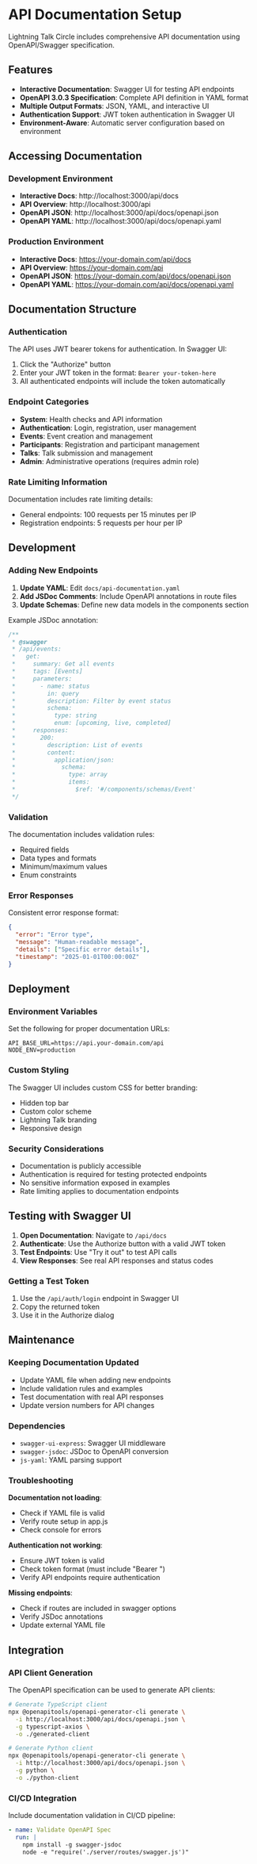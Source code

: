 # API Documentation Setup

Lightning Talk Circle includes comprehensive API documentation using OpenAPI/Swagger specification.

## Features

- **Interactive Documentation**: Swagger UI for testing API endpoints
- **OpenAPI 3.0.3 Specification**: Complete API definition in YAML format
- **Multiple Output Formats**: JSON, YAML, and interactive UI
- **Authentication Support**: JWT token authentication in Swagger UI
- **Environment-Aware**: Automatic server configuration based on environment

## Accessing Documentation

### Development Environment

- **Interactive Docs**: http://localhost:3000/api/docs
- **API Overview**: http://localhost:3000/api
- **OpenAPI JSON**: http://localhost:3000/api/docs/openapi.json
- **OpenAPI YAML**: http://localhost:3000/api/docs/openapi.yaml

### Production Environment

- **Interactive Docs**: https://your-domain.com/api/docs
- **API Overview**: https://your-domain.com/api
- **OpenAPI JSON**: https://your-domain.com/api/docs/openapi.json
- **OpenAPI YAML**: https://your-domain.com/api/docs/openapi.yaml

## Documentation Structure

### Authentication

The API uses JWT bearer tokens for authentication. In Swagger UI:

1. Click the "Authorize" button
2. Enter your JWT token in the format: `Bearer your-token-here`
3. All authenticated endpoints will include the token automatically

### Endpoint Categories

- **System**: Health checks and API information
- **Authentication**: Login, registration, user management
- **Events**: Event creation and management
- **Participants**: Registration and participant management
- **Talks**: Talk submission and management
- **Admin**: Administrative operations (requires admin role)

### Rate Limiting Information

Documentation includes rate limiting details:
- General endpoints: 100 requests per 15 minutes per IP
- Registration endpoints: 5 requests per hour per IP

## Development

### Adding New Endpoints

1. **Update YAML**: Edit `docs/api-documentation.yaml`
2. **Add JSDoc Comments**: Include OpenAPI annotations in route files
3. **Update Schemas**: Define new data models in the components section

Example JSDoc annotation:

```javascript
/**
 * @swagger
 * /api/events:
 *   get:
 *     summary: Get all events
 *     tags: [Events]
 *     parameters:
 *       - name: status
 *         in: query
 *         description: Filter by event status
 *         schema:
 *           type: string
 *           enum: [upcoming, live, completed]
 *     responses:
 *       200:
 *         description: List of events
 *         content:
 *           application/json:
 *             schema:
 *               type: array
 *               items:
 *                 $ref: '#/components/schemas/Event'
 */
```

### Validation

The documentation includes validation rules:
- Required fields
- Data types and formats
- Minimum/maximum values
- Enum constraints

### Error Responses

Consistent error response format:

```json
{
  "error": "Error type",
  "message": "Human-readable message",
  "details": ["Specific error details"],
  "timestamp": "2025-01-01T00:00:00Z"
}
```

## Deployment

### Environment Variables

Set the following for proper documentation URLs:

```env
API_BASE_URL=https://api.your-domain.com/api
NODE_ENV=production
```

### Custom Styling

The Swagger UI includes custom CSS for better branding:
- Hidden top bar
- Custom color scheme
- Lightning Talk branding
- Responsive design

### Security Considerations

- Documentation is publicly accessible
- Authentication is required for testing protected endpoints
- No sensitive information exposed in examples
- Rate limiting applies to documentation endpoints

## Testing with Swagger UI

1. **Open Documentation**: Navigate to `/api/docs`
2. **Authenticate**: Use the Authorize button with a valid JWT token
3. **Test Endpoints**: Use "Try it out" to test API calls
4. **View Responses**: See real API responses and status codes

### Getting a Test Token

1. Use the `/api/auth/login` endpoint in Swagger UI
2. Copy the returned token
3. Use it in the Authorize dialog

## Maintenance

### Keeping Documentation Updated

- Update YAML file when adding new endpoints
- Include validation rules and examples
- Test documentation with real API responses
- Update version numbers for API changes

### Dependencies

- `swagger-ui-express`: Swagger UI middleware
- `swagger-jsdoc`: JSDoc to OpenAPI conversion
- `js-yaml`: YAML parsing support

### Troubleshooting

**Documentation not loading**:
- Check if YAML file is valid
- Verify route setup in app.js
- Check console for errors

**Authentication not working**:
- Ensure JWT token is valid
- Check token format (must include "Bearer ")
- Verify API endpoints require authentication

**Missing endpoints**:
- Check if routes are included in swagger options
- Verify JSDoc annotations
- Update external YAML file

## Integration

### API Client Generation

The OpenAPI specification can be used to generate API clients:

```bash
# Generate TypeScript client
npx @openapitools/openapi-generator-cli generate \
  -i http://localhost:3000/api/docs/openapi.json \
  -g typescript-axios \
  -o ./generated-client

# Generate Python client
npx @openapitools/openapi-generator-cli generate \
  -i http://localhost:3000/api/docs/openapi.json \
  -g python \
  -o ./python-client
```

### CI/CD Integration

Include documentation validation in CI/CD pipeline:

```yaml
- name: Validate OpenAPI Spec
  run: |
    npm install -g swagger-jsdoc
    node -e "require('./server/routes/swagger.js')"
```